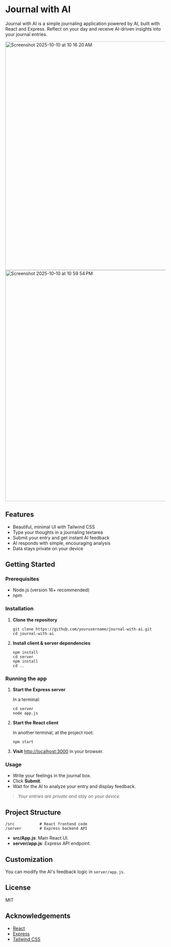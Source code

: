 # Journal with AI

Journal with AI is a simple journaling application powered by AI, built with React and Express. Reflect on your day and receive AI-driven insights into your journal entries.

<img width="1470" height="718" alt="Screenshot 2025-10-10 at 10 16 20 AM" src="https://github.com/user-attachments/assets/6903648a-ee1d-488d-87ab-8fd4b363666a" />

<img width="1470" height="726" alt="Screenshot 2025-10-10 at 10 59 54 PM" src="https://github.com/user-attachments/assets/ba2d74e1-2a0b-431e-9462-309eca2c59ec" />


## Features

- Beautiful, minimal UI with Tailwind CSS
- Type your thoughts in a journaling textarea
- Submit your entry and get instant AI feedback
- AI responds with simple, encouraging analysis
- Data stays private on your device

## Getting Started

### Prerequisites

- Node.js (version 16+ recommended)
- npm

### Installation

1. **Clone the repository**
   ```
   git clone https://github.com/yourusername/journal-with-ai.git
   cd journal-with-ai
   ```

2. **Install client & server dependencies**
   ```
   npm install
   cd server
   npm install
   cd ..
   ```

### Running the app

1. **Start the Express server**

   In a terminal:
   ```
   cd server
   node app.js
   ```

2. **Start the React client**

   In another terminal, at the project root:
   ```
   npm start
   ```

3. **Visit** [http://localhost:3000](http://localhost:3000) in your browser.

### Usage

- Write your feelings in the journal box.
- Click **Submit**.
- Wait for the AI to analyze your entry and display feedback.

> _Your entries are private and stay on your device._

## Project Structure

```
/src           # React frontend code
/server        # Express backend API
```

- **src/App.js**: Main React UI.
- **server/app.js**: Express API endpoint.

## Customization

You can modify the AI's feedback logic in `server/app.js`.

## License

MIT

## Acknowledgements

- [React](https://react.dev/)
- [Express](https://expressjs.com/)
- [Tailwind CSS](https://tailwindcss.com/)

